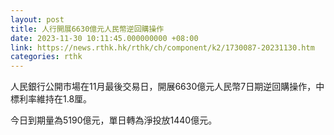 ```yaml
---
layout: post
title: 人行開展6630億元人民幣逆回購操作
date: 2023-11-30 10:11:45.000000000 +08:00
link: https://news.rthk.hk/rthk/ch/component/k2/1730087-20231130.htm
categories: rthk
---
```


人民銀行公開市場在11月最後交易日，開展6630億元人民幣7日期逆回購操作，中標利率維持在1.8厘。

今日到期量為5190億元，單日轉為淨投放1440億元。
